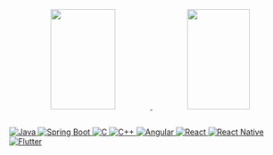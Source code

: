 
<div align="center">
  <a href="https://github.com/fernandacorreasz">
  <img width="48%" height="180em" width="500" src="https://github-readme-stats.vercel.app/api?username=fernandacorreasz&show_icons=true&theme=dark&include_all_commits=true&count_private=false"/>
  <img width="47%" height="180em"  width="500" src="https://github-readme-stats.vercel.app/api/top-langs/?username=fernandacorreasz&layout=compact&langs_count=7&theme=dark"/>
</div>

 ##
![Java](https://img.shields.io/badge/Java-007396?style=for-the-badge&logo=java&logoColor=white)
![Spring Boot](https://img.shields.io/badge/Spring%20Boot-6DB33F?style=for-the-badge&logo=spring&logoColor=white)
![C](https://img.shields.io/badge/C-A8B9CC?style=for-the-badge&logo=c&logoColor=white)
![C++](https://img.shields.io/badge/C++-00599C?style=for-the-badge&logo=c%2B%2B&logoColor=white)
![Angular](https://img.shields.io/badge/Angular-DD0031?style=for-the-badge&logo=angular&logoColor=white)
![React](https://img.shields.io/badge/React-61DAFB?style=for-the-badge&logo=react&logoColor=white)
![React Native](https://img.shields.io/badge/React_Native-61DAFB?style=for-the-badge&logo=react&logoColor=white)
![Flutter](https://img.shields.io/badge/Flutter-02569B?style=for-the-badge&logo=flutter&logoColor=white)

